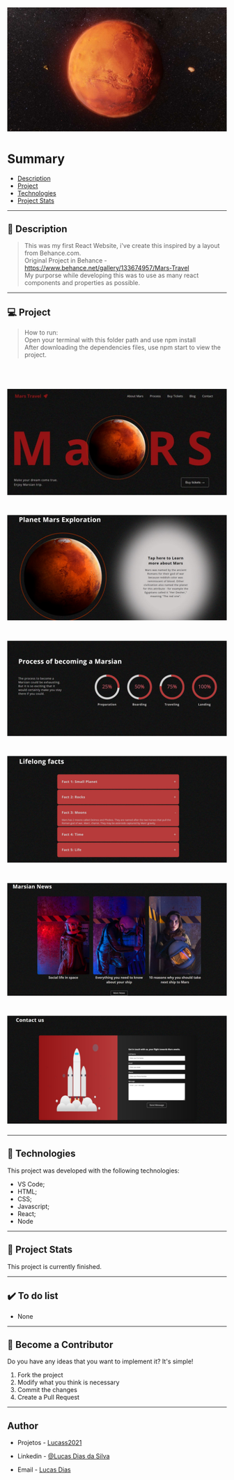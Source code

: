 <h1 align="center">
    <img src="./git/capa.jpg"/>
</h1>

# Summary

- [Description](#📝-Description)
- [Project](#💻-Project)
- [Technologies](#🚀-Technologies)
- [Project Stats](#🎯-Project-Stats)

---

## 📝 Description

> This was my first React Website, i've create this inspired by a layout from Behance.com. <br>
> Original Project in Behance - https://www.behance.net/gallery/133674957/Mars-Travel<br>
> My purporse while developing this was to use as many react components and properties as possible.




---

## 💻 Project

> How to run: <br>
> Open your terminal with this folder path and use npm install <br>
> After downloading the dependencies files, use npm start to view the project.
<br>


<h1 align="center">
    <img src="./git/print.jpg"/>
</h1>
<h1 align="center">
    <img src="./git/projeto2.jpg"/>
</h1>
<h1 align="center">
    <img src="./git/projeto3.jpg"/>
</h1>
<h1 align="center">
    <img src="./git/projeto4.jpg"/>
</h1>
<h1 align="center">
    <img src="./git/projeto5.jpg"/>
</h1>
<h1 align="center">
    <img src="./git/projeto6.jpg"/>
</h1>



---

## 🚀 Technologies
This project was developed with the following technologies:
* VS Code;
* HTML;
* CSS;
* Javascript;
* React;
* Node



---

## 🎯 Project Stats

This project is currently finished.


---

## :heavy_check_mark: To do list

- None

---

## :handshake: Become a Contributor

Do you have any ideas that you want to implement it? It's simple!

1. Fork the project
2. Modify what you think is necessary
3. Commit the changes
4. Create a Pull Request

---

## Author

- Projetos - [Lucass2021](https://github.com/Lucass2021)

- Linkedin - [@Lucas Dias da Silva](https://www.linkedin.com/in/lucas-dias-da-silva-118954199/)

- Email - [Lucas Dias](mailto:lucas.allx@hotmail.com")

